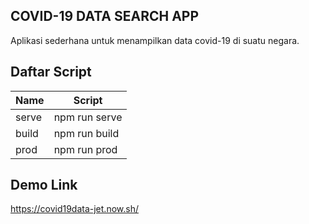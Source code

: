 **COVID-19 DATA SEARCH APP**
---
Aplikasi sederhana untuk menampilkan data covid-19 di suatu negara.

## Daftar Script
Name | Script |
--- | --- |
serve | npm run serve |
build | npm run build |
prod| npm run prod |

## Demo Link
https://covid19data-jet.now.sh/

